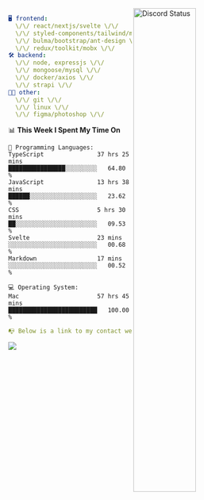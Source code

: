
<a href="https://discord.com/users/279302975371870218" target="_blank">
    <img width="50%" align="right" alt="Discord Status" src="https://lanyard.cnrad.dev/api/279302975371870218?bg=161B22&borderRadius=5px%205px%200%200&hideTimestamp=true&idleMessage=Just%20chillin%27%20at%20the%20moment&animated=true">
</a>

```yaml
🖥️ frontend: 
  \/\/ react/nextjs/svelte \/\/
  \/\/ styled-components/tailwind/mui/
  \/\/ bulma/bootstrap/ant-design \/\/
  \/\/ redux/toolkit/mobx \/\/
🛠 backend: 
  \/\/ node, expressjs \/\/
  \/\/ mongoose/mysql \/\/
  \/\/ docker/axios \/\/
  \/\/ strapi \/\/
👨‍💻 other: 
  \/\/ git \/\/ 
  \/\/ linux \/\/
  \/\/ figma/photoshop \/\/
```
<!--START_SECTION:waka-->
📊 **This Week I Spent My Time On** 

```text
💬 Programming Languages: 
TypeScript               37 hrs 25 mins      ████████████████░░░░░░░░░   64.80 % 
JavaScript               13 hrs 38 mins      ██████░░░░░░░░░░░░░░░░░░░   23.62 % 
CSS                      5 hrs 30 mins       ██░░░░░░░░░░░░░░░░░░░░░░░   09.53 % 
Svelte                   23 mins             ░░░░░░░░░░░░░░░░░░░░░░░░░   00.68 % 
Markdown                 17 mins             ░░░░░░░░░░░░░░░░░░░░░░░░░   00.52 % 

💻 Operating System: 
Mac                      57 hrs 45 mins      █████████████████████████   100.00 % 
```


<!--END_SECTION:waka-->
```yaml
📭 Below is a link to my contact website 
```
<a href="https://mxns.xyz" target="_black"> <img src="https://img.shields.io/badge/website-161B22?style=for-the-badge&logo=About.me&logoColor=white"></img> <a/>
